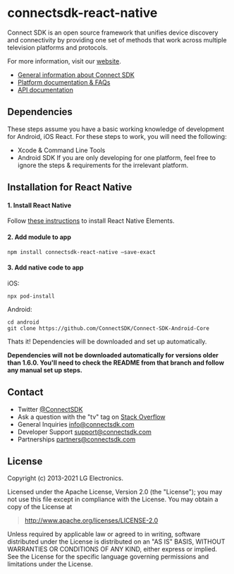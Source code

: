 # connectsdk-react-native

Connect SDK is an open source framework that unifies device discovery and connectivity by providing one set of methods that work across multiple television platforms and protocols.

For more information, visit our [website](http://www.connectsdk.com/).

* [General information about Connect SDK](http://www.connectsdk.com/discover/)
* [Platform documentation & FAQs](http://www.connectsdk.com/docs/cordova/)
* [API documentation](http://www.connectsdk.com/apis/cordova/)

## Dependencies

These steps assume you have a basic working knowledge of development for Android, iOS React. For these steps to work, you will need the following:

- Xcode & Command Line Tools
- Android SDK
If you are only developing for one platform, feel free to ignore the steps & requirements for the irrelevant platform.

## Installation for React Native

#### 1. Install React Native

Follow [these instructions](https://reactnative.dev/docs/environment-setup) to install React Native Elements.

#### 2. Add module to app

    npm install connectsdk-react-native —save-exact

#### 3. Add native code to app
iOS:

    npx pod-install

Android:

    cd android
    git clone https://github.com/ConnectSDK/Connect-SDK-Android-Core

Thats it! Dependencies will be downloaded and set up automatically.

**Dependencies will not be downloaded automatically for versions older than 1.6.0. You'll need to check the README from that branch and follow any manual set up steps.**

## Contact
* Twitter [@ConnectSDK](https://www.twitter.com/ConnectSDK)
* Ask a question with the "tv" tag on [Stack Overflow](http://stackoverflow.com/tags/tv)
* General Inquiries info@connectsdk.com
* Developer Support support@connectsdk.com
* Partnerships partners@connectsdk.com

## License

Copyright (c) 2013-2021 LG Electronics.

Licensed under the Apache License, Version 2.0 (the "License");
you may not use this file except in compliance with the License.
You may obtain a copy of the License at

> http://www.apache.org/licenses/LICENSE-2.0

Unless required by applicable law or agreed to in writing, software
distributed under the License is distributed on an "AS IS" BASIS,
WITHOUT WARRANTIES OR CONDITIONS OF ANY KIND, either express or implied.
See the License for the specific language governing permissions and
limitations under the License.
